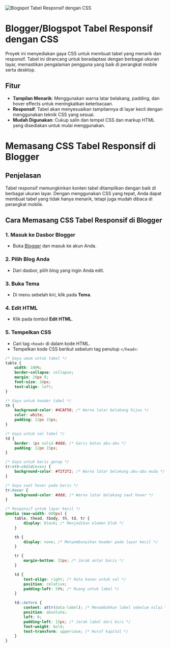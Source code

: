 ![Blogspot Tabel Responsif dengan CSS](https://blogger.googleusercontent.com/img/b/R29vZ2xl/AVvXsEjYugzbbsK-vze93MsFZcTXT7vHUZP1ACrAWnROI1AIMI3S1U8A_G-iTjS8KUN7l0kRdxLi4JeY4PUq0czvogo5ZdhMgbkojcXulOSQjN9AQ665QvPxgo3WWMSTnZLxrIPNhpPb2SRLTwjAfMPSh3lJiA78ZiS87In5FR5FhQFg_0HylswpN9Hb1LfMjtdh/s763/Screenshot%202025-07-20%20at%2004-15-18%20.png "Blogspot Tabel Responsif dengan CSS")
# Blogger/Blogspot Tabel Responsif dengan CSS

Proyek ini menyediakan gaya CSS untuk membuat tabel yang menarik dan responsif. Tabel ini dirancang untuk beradaptasi dengan berbagai ukuran layar, memastikan pengalaman pengguna yang baik di perangkat mobile serta desktop.

## Fitur

- **Tampilan Menarik**: Menggunakan warna latar belakang, padding, dan hover effects untuk meningkatkan keterbacaan.
- **Responsif**: Tabel akan menyesuaikan tampilannya di layar kecil dengan menggunakan teknik CSS yang sesuai.
- **Mudah Digunakan**: Cukup salin dan tempel CSS dan markup HTML yang disediakan untuk mulai menggunakan.

# Memasang CSS Tabel Responsif di Blogger

## Penjelasan

Tabel responsif memungkinkan konten tabel ditampilkan dengan baik di berbagai ukuran layar. Dengan menggunakan CSS yang tepat, Anda dapat membuat tabel yang tidak hanya menarik, tetapi juga mudah dibaca di perangkat mobile.

## Cara Memasang CSS Tabel Responsif di Blogger

### 1. Masuk ke Dasbor Blogger

- Buka [Blogger](https://www.blogger.com) dan masuk ke akun Anda.

### 2. Pilih Blog Anda

- Dari dasbor, pilih blog yang ingin Anda edit.

### 3. Buka Tema

- Di menu sebelah kiri, klik pada **Tema**.

### 4. Edit HTML

- Klik pada tombol **Edit HTML**.

### 5. Tempelkan CSS

- Cari tag `<head>` di dalam kode HTML.
- Tempelkan kode CSS berikut sebelum tag penutup `</head>`:

```css
/* Gaya umum untuk tabel */
table {
    width: 100%;
    border-collapse: collapse;
    margin: 20px 0;
    font-size: 18px;
    text-align: left;
}

/* Gaya untuk header tabel */
th {
    background-color: #4CAF50; /* Warna latar belakang hijau */
    color: white;
    padding: 12px 15px;
}

/* Gaya untuk sel tabel */
td {
    border: 1px solid #ddd; /* Garis batas abu-abu */
    padding: 12px 15px;
}

/* Gaya untuk baris genap */
tr:nth-child(even) {
    background-color: #f2f2f2; /* Warna latar belakang abu-abu muda */
}

/* Gaya saat hover pada baris */
tr:hover {
    background-color: #ddd; /* Warna latar belakang saat hover */
}

/* Responsif untuk layar kecil */
@media (max-width: 600px) {
    table, thead, tbody, th, td, tr {
        display: block; /* Menjadikan elemen blok */
    }

    th {
        display: none; /* Menyembunyikan header pada layar kecil */
    }

    tr {
        margin-bottom: 15px; /* Jarak antar baris */
    }

    td {
        text-align: right; /* Rata kanan untuk sel */
        position: relative;
        padding-left: 50%; /* Ruang untuk label */
    }

    td::before {
        content: attr(data-label); /* Menambahkan label sebelum nilai */
        position: absolute;
        left: 0;
        padding-left: 15px; /* Jarak label dari kiri */
        font-weight: bold;
        text-transform: uppercase; /* Huruf kapital */
    }
}
